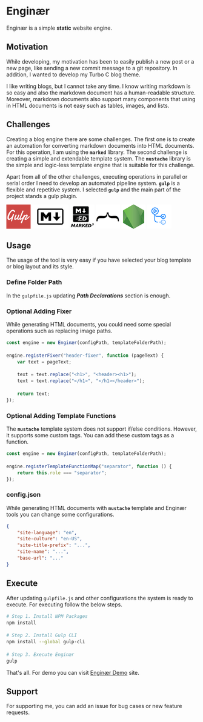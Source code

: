 # Enginær

Enginær is a simple **static** website engine.

## Motivation

While developing, my motivation has been to easily publish a new post or a new page, like sending a new commit message to a git repository. In addition, I wanted to develop my Turbo C blog theme.

I like writing blogs, but I cannot take any time. I know writing markdown is so easy and also the markdown document has a human-readable structure. Moreover, markdown documents also support many components that using in HTML documents is not easy such as tables, images, and lists.

## Challenges

Creating a blog engine there are some challenges. The first one is to create an automation for converting markdown documents into HTML documents. For this operation, I am using the **`marked`** library. The second challenge is creating a simple and extendable template system. The **`mustache`** library is the simple and logic-less template engine that is suitable for this challenge.

Apart from all of the other challenges, executing operations in parallel or serial order I need to develop an automated pipeline system. **`gulp`** is a flexible and repetitive system. I selected **`gulp`** and the main part of the project stands a gulp plugin.

![gulp](/docs/gulp.png "gulp") ![markdown](docs/markdown.png "markdown") ![markedjs](/docs/markedjs.png "markedjs") ![mustache](docs/mustache.png "mustache") ![nodejs](docs/nodejs.png "nodejs") ![github actions](docs/actions.png "github actions")

## Usage

The usage of the tool is very easy if you have selected your blog template or blog layout and its style.

### Define Folder Path

In the `gulpfile.js` updating ***Path Declarations*** section is enough.

### Optional Adding Fixer

While generating HTML documents, you could need some special operations such as replacing image paths.

```js
const engine = new Enginær(configPath, templateFolderPath);

engine.registerFixer("header-fixer", function (pageText) {
    var text = pageText;

    text = text.replace("<h1>", "<header><h1>");
    text = text.replace("</h1>", "</h1></header>");

    return text;
});
```

### Optional Adding Template Functions

The **`mustache`** template system does not support if/else conditions. However, it supports some custom tags. You can add these custom tags as a function.

```js
const engine = new Enginær(configPath, templateFolderPath);

engine.registerTemplateFunctionMap("separator", function () {
    return this.role === "separator";
});
```

### config.json

While generating HTML documents with **`mustache`** template and Enginær tools you can change some configurations.

```json
{
    "site-language": "en",
    "site-culture": "en-US",
    "site-title-prefix": "...",
    "site-name": "...",
    "base-url": "..."
}
```

## Execute

After updating `gulpfile.js` and other configurations the system is ready to execute. For executing follow the below steps.

```bash
# Step 1. Install NPM Packages
npm install

# Step 2. Install Gulp CLI
npm install --global gulp-cli

# Step 3. Execute Enginær
gulp
```

That's all. For demo you can visit [Enginær Demo](https://blog.tatoglu.net/enginaer/) site.

## Support

For supporting me, you can add an issue for bug cases or new feature requests.
